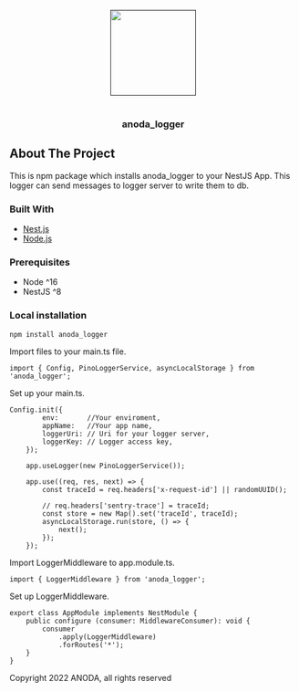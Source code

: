 <!-- COMPANY LOGO -->
<br />
<div align="center">
  <a href="">
    <img src="https://drive.google.com/uc?id=1SseYQru59okRfI5F7ImJdClfjK5CIB56" width="150px" alt="">
  </a>
</div>

<br />
<div align="center">

<h3 align="center">anoda_logger</h3>
</div>


<!-- ABOUT THE PROJECT -->
## About The Project

This is npm package which installs anoda_logger to your NestJS App. 
This logger can send messages to logger server to write them to db.

### Built With

* [Nest.js](https://nestjs.org/)
* [Node.js](https://nodejs.org/en/)

### Prerequisites

- Node ^16
- NestJS ^8

### Local installation


`npm install anoda_logger`

Import files to your main.ts file.

```import { Config, PinoLoggerService, asyncLocalStorage } from 'anoda_logger';```

Set up your main.ts.

```
Config.init({
        env:       //Your enviroment,
        appName:   //Your app name,
        loggerUri: // Uri for your logger server,
        loggerKey: // Logger access key,
    });

    app.useLogger(new PinoLoggerService());

    app.use((req, res, next) => {
        const traceId = req.headers['x-request-id'] || randomUUID();

        // req.headers['sentry-trace'] = traceId;
        const store = new Map().set('traceId', traceId);
        asyncLocalStorage.run(store, () => {
            next();
        });
    });
```

Import LoggerMiddleware to app.module.ts.

```import { LoggerMiddleware } from 'anoda_logger';```

Set up LoggerMiddleware.

```
export class AppModule implements NestModule {
    public configure (consumer: MiddlewareConsumer): void {
        consumer
            .apply(LoggerMiddleware)
            .forRoutes('*');
    }
}
```

Copyright 2022 ANODA, all rights reserved
